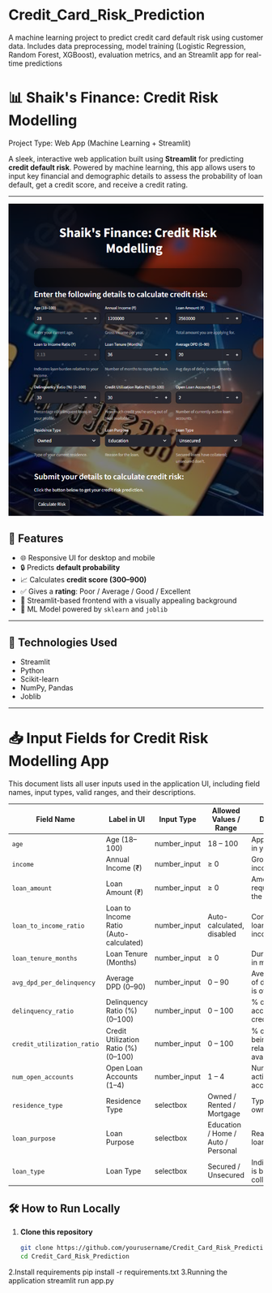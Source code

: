 # Credit_Card_Risk_Prediction
A machine learning project to predict credit card default risk using customer data. Includes data preprocessing, model training (Logistic Regression, Random Forest, XGBoost), evaluation metrics, and an Streamlit app for real-time predictions



# 📊 Shaik's Finance: Credit Risk Modelling

Project Type: Web App (Machine Learning + Streamlit)

A sleek, interactive web application built using **Streamlit** for predicting **credit default risk**. Powered by machine learning, this app allows users to input key financial and demographic details to assess the probability of loan default, get a credit score, and receive a credit rating.

---

![Credit risk modelling](assets/credit-risk-ui.png)

## 🚀 Features

- 🌐 Responsive UI for desktop and mobile
- 🔒 Predicts **default probability**
- 📈 Calculates **credit score (300–900)**
- ✅ Gives a **rating**: Poor / Average / Good / Excellent
- 🎯 Streamlit-based frontend with a visually appealing background
- 🧠 ML Model powered by `sklearn` and `joblib`

---

## 🧰 Technologies Used

- Streamlit
- Python
- Scikit-learn
- NumPy, Pandas
- Joblib

---
# 📥 Input Fields for Credit Risk Modelling App

This document lists all user inputs used in the application UI, including field names, input types, valid ranges, and their descriptions.

| Field Name                 | Label in UI                             | Input Type     | Allowed Values / Range        | Description                                      |
|---------------------------|------------------------------------------|----------------|-------------------------------|--------------------------------------------------|
| `age`                     | Age (18–100)                             | number_input   | 18 – 100                      | Applicant’s age in years                        |
| `income`                  | Annual Income (₹)                        | number_input   | ≥ 0                           | Gross annual income                             |
| `loan_amount`             | Loan Amount (₹)                          | number_input   | ≥ 0                           | Amount requested for the loan                   |
| `loan_to_income_ratio`    | Loan to Income Ratio (Auto-calculated)  | number_input   | Auto-calculated, disabled     | Computed as loan_amount / income                |
| `loan_tenure_months`      | Loan Tenure (Months)                     | number_input   | ≥ 0                           | Duration of loan in months                      |
| `avg_dpd_per_delinquency` | Average DPD (0–90)                       | number_input   | 0 – 90                        | Average number of days payment is overdue       |
| `delinquency_ratio`       | Delinquency Ratio (%) (0–100)           | number_input   | 0 – 100                       | % of delinquent accounts in credit history      |
| `credit_utilization_ratio`| Credit Utilization Ratio (%) (0–100)    | number_input   | 0 – 100                       | % of credit being used relative to available    |
| `num_open_accounts`       | Open Loan Accounts (1–4)                | number_input   | 1 – 4                         | Number of active/open loan accounts             |
| `residence_type`          | Residence Type                          | selectbox      | Owned / Rented / Mortgage     | Type of housing owned/occupied                  |
| `loan_purpose`            | Loan Purpose                            | selectbox      | Education / Home / Auto / Personal | Reason for the loan                      |
| `loan_type`               | Loan Type                               | selectbox      | Secured / Unsecured           | Indicates if loan is backed by collateral       |

## 🛠️ How to Run Locally

1. **Clone this repository**
   ```bash
   git clone https://github.com/yourusername/Credit_Card_Risk_Prediction.git
   cd Credit_Card_Risk_Prediction
2.Install requirements
   pip install -r requirements.txt
3.Running the application
   streamlit run app.py
   
